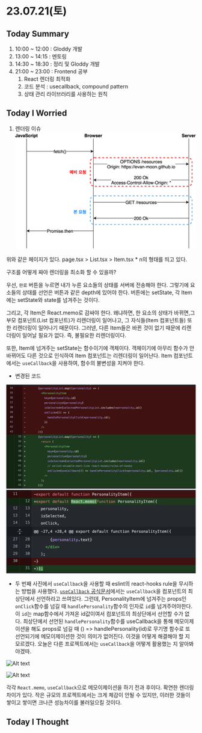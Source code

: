 # 23.07.21(토)

## Today Summary
1. 10:00 ~ 12:00 : Gloddy 개발
2. 13:00 ~ 14:15 : 멘토링
3. 14:30 ~ 18:30 : 정리 및 Gloddy 개발
4. 21:00 ~ 23:00 : Frontend 공부
   1. React 렌더링 최적화
   2. 코드 분석 : usecallback, compound pattern
   3. 상태 관리 라이브러리를 사용하는 원칙

## Today I Worried
1. 렌더링 이슈
![Alt text](image.png)

위와 같은 페이지가 있다. page.tsx > List.tsx > Item.tsx * n의 형태를 띄고 있다. 

구조를 어떻게 짜야 렌더링을 최소화 할 수 있을까?

우선, `완료` 버튼을 누르면 내가 누른 요소들의 상태를 서버에 전송해야 한다. 그렇기에 요소들의 상태를 선언은 버튼과 같은 depth에 있어야 한다. 버튼에는 setState, 각 Item에는 setState와 state를 넘겨주는 것이다.

그리고, 각 Item은 React.memo로 감싸야 한다. 왜냐하면, 한 요소의 상태가 바뀌면,그 부모 컴포넌트(List 컴포넌트)가 리렌더링이 일어나고, 그 자식들(Item 컴포넌트들) 또한 리렌더링이 일어나기 때문이다. 그러넫, 다른 Item들은 바뀐 것이 없기 때문에 리렌더링이 일어날 필요가 없다. 즉, 불필요한 리렌더링이다.

또한, Item에 넘겨주는 setState는 함수이기에 객체이다. 객체이기에 아무리 함수가 안바뀌어도 다른 것으로 인식하여 Item 컴포넌트는 리렌더링이 일어난다.  Item 컴포넌트에서는 `useCallback`을 사용하여, 함수의 불변성을 지켜야 한다.

- 변경된 코드

![Alt text](69B70C92-830D-4D94-A5AF-CA5EE307BC21.png)
![Alt text](image-6.png)

- 두 번째 사진에서 `useCallback`을 사용할 때 eslint의 react-hooks rule을 무시하는 방법을 사용했다. [`useCallback` 공식문서](https://react.dev/reference/react/useCallback#reference)에서는 `useCallback`을 컴포넌트의 최상단에서 선언하라고 쓰여있다. 그런데, PersonalityItem에 넘겨주는 props인 `onClick`함수를 넘길 때 `handlePersonality`함수의 인자로 `id`를 넘겨주어야한다. 이 `id`는 map함수에서 가져온 id값이여서 컴포넌트의 최상단에서 선언할 수가 없다. 최상단에서 선언된 `handlePersonality`함수를 useCallback을 통해 메모이제이션을 해도 props로 넘길 때 () => handlePersonality(id)로 무기명 함수로 또 선언되기에 메모이제이션한 것이 의미가 없어진다. 이것을 어떻게 해결해야 할 지 모르겠다. 오늘은 다른 프로젝트에서는 `useCallback`을 어떻게 활용했는 지 알아봐야겠따.

![Alt text](<메모 후.gif>)

![Alt text](<메모 전.gif>) 

각각 `React.memo`, `useCallback`으로 메모이제이션을 하기 전과 후이다. 확연한 렌더링 차이가 있다. 작은 규모의 프로젝트에서는 크게 체감이 안될 수 있지만, 이러한 것들이 쌓이고 쌓이면 크나큰 성능차이를 불러일으킬 것이다.

## Today I Thought
